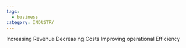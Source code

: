 ```yaml
---
tags:
  - business
category: INDUSTRY
---
```

Increasing Revenue
Decreasing Costs
Improving operational Efficiency